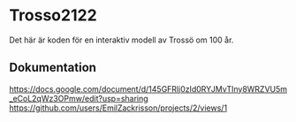 # Trosso2122

Det här är koden för en interaktiv modell av Trossö om 100 år.

## Dokumentation
https://docs.google.com/document/d/145GFRlj0zId0RYJMvTIny8WRZVU5m_eCoL2qWz3OPmw/edit?usp=sharing
https://github.com/users/EmilZackrisson/projects/2/views/1
